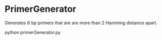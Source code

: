 # PrimerGenerator
Generates 6 bp primers that are are more than 2 Hamming distance apart.

python primerGenerator.py
